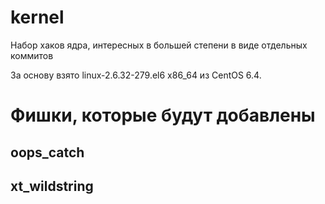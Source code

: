 kernel
======

Набор хаков ядра, интересных в большей степени в виде отдельных коммитов

За основу взято linux-2.6.32-279.el6 x86_64 из CentOS 6.4.

# Фишки, которые будут добавлены

## oops_catch

## xt_wildstring
